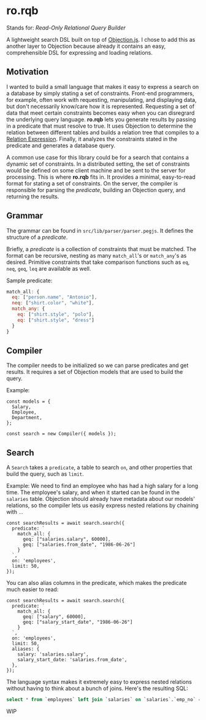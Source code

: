# ro.rqb

Stands for: _Read-Only Relational Query Builder_

A lightweight search DSL built on top of [Objection.js](https://github.com/Vincit/objection.js). I chose to add this as another layer to Objection because already it contains an easy, comprehensible DSL for expressing and loading relations.

## Motivation

I wanted to build a small language that makes it easy to express a search on a database by simply stating a set of constraints. Front-end programmers, for example, often work with requesting, manipulating, and displaying data, but don't necessarily know/care how it is represented. Requesting a set of data that meet certain constraints becomes easy when you can disregrard the underlying query language. **ro.rqb** lets you generate results by passing in a predicate that must resolve to true. It uses Objection to determine the relation between different tables and builds a relation tree that compiles to a [Relation Expression](https://vincit.github.io/objection.js/api/types/#type-relationexpression). Finally, it analyzes the constraints stated in the predicate and generates a database query.

A common use case for this library could be for a search that contains a dynamic set of constraints. In a distributed setting, the set of constraints would be defined on some client machine and be sent to the server for processing. This is where **ro.rqb** fits in. It provides a minimal, easy-to-read format for stating a set of constraints. On the server, the compiler is responsible for parsing the _predicate_, building an Objection query, and returning the results.

## Grammar

The grammar can be found in `src/lib/parser/parser.pegjs`. It defines the structure of a _predicate_.

Briefly, a _predicate_ is a collection of constraints that must be matched.
The format can be recursive, nesting as many `match_all`'s or `match_any`'s as desired. Primitive constraints that take comparison functions such as `eq`, `neq`, `geq`, `leq` are available as well.

Sample predicate:

```js
match_all: {
  eq: ["person.name", "Antonio"],
  neq: ["shirt.color", "white"],
  match_any: {
    eq: ["shirt.style", "polo"],
    eq: ["shirt.style", "dress"]
  }
}
```

## Compiler

The compiler needs to be initialized so we can parse predicates and get results. It requires a set of Objection models that are used to build the query.

Example:

```tsx
const models = {
  Salary,
  Employee,
  Department,
};

const search = new Compiler({ models });
```

## Search

A `Search` takes a `predicate`, a table to search `on`, and other properties that build the query, such as `limit`.

Example: We need to find an employee who has had a high salary for a long time. The employee's salary, and when it started can be found in the `salaries` table. Objection should already have metadata about our models' relations, so the compiler lets us easily express nested relations by chaining with `.`.

```tsx
const searchResults = await search.search({
  predicate: `
    match_all: {
      geq: ["salaries.salary", 60000],
      geq: ["salaries.from_date", "1986-06-26"]
    }
  `,
  on: 'employees',
  limit: 50,
});
```

You can also alias columns in the predicate, which makes the predicate much easier to read:

```tsx
const searchResults = await search.search({
  predicate: `
    match_all: {
      geq: ["salary", 60000],
      geq: ["salary_start_date", "1986-06-26"]
    }
  `,
  on: 'employees',
  limit: 50,
  aliases: {
    salary: 'salaries.salary',
    salary_start_date: 'salaries.from_date',
  },
});
```

The language syntax makes it extremely easy to express nested relations without having to think about a bunch of joins. Here's the resulting SQL:

```SQL
select * from `employees` left join `salaries` on `salaries`.`emp_no` = `employees`.`emp_no` where (`salaries`.`salary` >= 60000 and `salaries`.`from_date` >= '1986-06-26') limit 50
```

WIP
